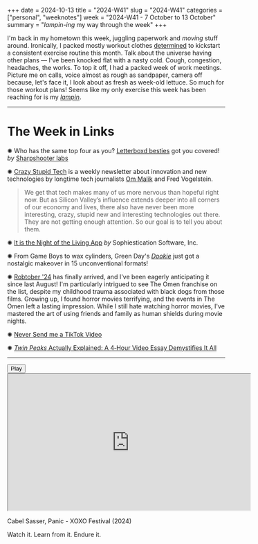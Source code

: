 +++
date = 2024-10-13
title = "2024-W41"
slug = "2024-W41"
categories = ["personal", "weeknotes"]
week = "2024-W41 - 7 October to 13 October"
summary = "*lampin-ing* my way through the week"
+++

I'm back in my hometown this week, juggling paperwork and *moving* stuff around. Ironically, I packed mostly workout clothes [determined](https://krabf.com/weeknotes/weeknotes40/) to kickstart a consistent exercise routine this month. Talk about the universe having other plans — I've been knocked flat with a nasty cold. Cough, congestion, headaches, the works. To top it off, I had a packed week of work meetings. Picture me on calls, voice almost as rough as sandpaper, camera off because, let's face it, I look about as fresh as week-old lettuce. So much for those workout plans! Seems like my only exercise this week has been reaching for is my [*lampin*](https://en.wiktionary.org/wiki/lampin).

---

# The Week in Links

✺ Who has the same top four as you? [Letterboxd besties](https://letterboxd-besties.glitch.me/) got you covered! *by* [Sharpshooter labs](https://sharpshooterlabs.com/)

✺ [Crazy Stupid Tech](https://crazystupidtech.com/?ref=krabf.com) is a weekly newsletter about innovation and new technologies by longtime tech journalists [Om Malik](http://om.co) and Fred Vogelstein.
> We get that tech makes many of us more nervous than hopeful right now. But as Silicon Valley’s influence extends deeper into all corners of our economy and lives, there also have never been more interesting, crazy, stupid new and interesting technologies out there. They are not getting enough attention. So our goal is to tell you about them.

✺ [It is the Night of the Living App](https://sophiestication.com/NightOfTheLivingApp/) *by* Sophiestication Software, Inc.

✺ From Game Boys to wax cylinders, Green Day's [*Dookie*](https://www.dookiedemastered.com/) just got a nostalgic makeover in 15 unconventional formats!

✺ [Robtober '24](https://v6.robweychert.com/blog/2024/10/robtober/) has finally arrived, and I've been eagerly anticipating it since last August! I'm particularly intrigued to see The Omen franchise on the list, despite my childhood trauma associated with black dogs from those films. Growing up, I found horror movies terrifying, and the events in The Omen left a lasting impression. While I still hate watching horror movies, I've mastered the art of using friends and family as human shields during movie nights.

✺ [Never Send me a TikTok Video](https://rknight.me/blog/never-send-me-a-tiktok-video/?ref=krabf.com)

✺ [*Twin Peaks* Actually Explained: A 4‑Hour Video Essay Demystifies It All](https://www.openculture.com/2024/10/twin-peaks-actually-explained.html)

---

<lite-youtube videoid="Df_K7pIsfvg" style="background-image: url(&quot;https://i.ytimg.com/vi/Df_K7pIsfvg/hqdefault.jpg&quot;);" class="lyt-activated"><button type="button" class="lty-playbtn"><span class="lyt-visually-hidden">Play</span></button><iframe width="560" height="315" title="Play" allow="accelerometer; autoplay; encrypted-media; gyroscope; picture-in-picture" allowfullscreen="" src="https://www.youtube-nocookie.com/embed/Df_K7pIsfvg?autoplay"></iframe></lite-youtube>

Cabel Sasser, Panic - XOXO Festival (2024)

Watch it. Learn from it. Endure it.